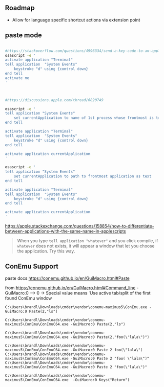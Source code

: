 ## Roadmap

* Allow for language specific shortcut actions via extension point


## paste mode

```bash

#https://stackoverflow.com/questions/4996334/send-a-key-code-to-an-application-without-activating-it-first
osascript -e '
activate application "Terminal"
tell application  "System Events"
    keystroke "d" using {control down}
end tell
activate me
'



#https://discussions.apple.com/thread/6820749

osascript -e '
tell application "System Events"
    set currentApplication to name of 1st process whose frontmost is true
end tell

activate application "Terminal"
tell application  "System Events"
    keystroke "d" using {control down}
end tell

activate application currentApplication
'

osascript -e '
tell application "System Events"
    set currentApplication to path to frontmost application as text
end tell

activate application "Terminal"
tell application  "System Events"
    keystroke "d" using {control down}
end tell

activate application currentApplication
'
```


https://apple.stackexchange.com/questions/158854/how-to-differentiate-between-applications-with-the-same-name-in-applescripts
> When you type `tell application "whatever"` and you click compile, if `whatever` does not exists, it will appear a window that let you choose the application. Try this way.


## ConEmu Support

paste docs <https://conemu.github.io/en/GuiMacro.html#Paste>

from <https://conemu.github.io/en/GuiMacro.html#Command_line> -GuiMacro:0  --> 0 -> Special value means 'Use active tab/split of the first found ConEmu window


```
C:\Users\brandl\Downloads\cmder\vendor\conemu-maximus5\ConEmu.exe -GuiMacro:0 Paste(2,"ls")

C:\Users\brandl\Downloads\cmder\vendor\conemu-maximus5\ConEmu\ConEmuC64.exe -GuiMacro:0 Paste(2,"ls")

C:\Users\brandl\Downloads\cmder\vendor\conemu-maximus5\ConEmu\ConEmuC64.exe -GuiMacro:0 Paste(2,"foo(\"lala\")")

C:\Users\brandl\Downloads\cmder\vendor\conemu-maximus5\ConEmu\ConEmuC64.exe -GuiMacro:0 Paste 2 foo(\"lala\")
C:\Users\brandl\Downloads\cmder\vendor\conemu-maximus5\ConEmu\ConEmuC64.exe -GuiMacro:0 Paste 2 "foo( \"lala\")"
C:\Users\brandl\Downloads\cmder\vendor\conemu-maximus5\ConEmu\ConEmuC64.exe -GuiMacro:0 Paste 2 "foo(\"lala\")"

C:\Users\brandl\Downloads\cmder\vendor\conemu-maximus5\ConEmu\ConEmuC64.exe  -GuiMacro:0 Keys("Return")
```